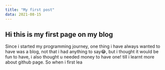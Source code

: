 ```yaml
---
title: "My first post"
data: 2021-08-15
---
```

##  Hi this is my first page on my blog

Since i started my programming journey, one thing i have always wanted to have was a blog, not that i had anything to say😂, but i thought it would be fun to have, i also thought u needed money to have one! till i learnt more about github page.
So when i first lea


<!--stackedit_data:
eyJoaXN0b3J5IjpbNTk0NDU1NDI0LDE1NDg4MDkyMTUsMjEzNj
Y3NjA2XX0=
-->
